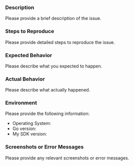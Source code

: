 ### Description

Please provide a brief description of the issue.

### Steps to Reproduce

Please provide detailed steps to reproduce the issue.

### Expected Behavior

Please describe what you expected to happen.

### Actual Behavior

Please describe what actually happened.

### Environment

Please provide the following information:

- Operating System:
- Go version:
- My SDK version:

### Screenshots or Error Messages

Please provide any relevant screenshots or error messages.
